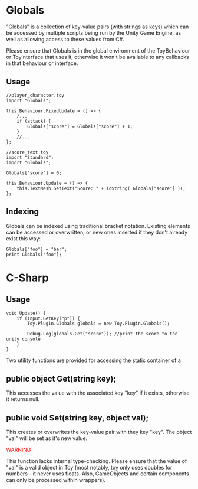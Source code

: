 # Globals

"Globals" is a collection of key-value pairs (with strings as keys) which can be accessed by multiple scripts being run by the Unity Game Engine, as well as allowing access to these values from C#.

Please ensure that Globals is in the global environment of the ToyBehaviour or ToyInterface that uses it, otherwise it won't be available to any callbacks in that behaviour or interface.

## Usage

```
//player_character.toy
import "Globals";

this.Behaviour.FixedUpdate = () => {
	/...
	if (attack) {
		Globals["score"] = Globals["score"] + 1;
	}
	//...
};
```

```
//score_text.toy
import "Standard";
import "Globals";

Globals["score"] = 0;

this.Behaviour.Update = () => {
	this.TextMesh.SetText("Score: " + ToString( Globals["score"] ));
};
```

## Indexing

Globals can be indexed using traditional bracket notation. Existing elements can be accessed or overwritten, or new ones inserted if they don't already exist this way:

```
Globals["foo"] = "bar";
print Globals["foo"];
```

# C-Sharp

## Usage

```
void Update() {
	if (Input.GetKey("p")) {
		Toy.Plugin.Globals globals = new Toy.Plugin.Globals();

		Debug.Log(globals.Get("score")); //print the score to the unity console
	}
}
```

Two utility functions are provided for accessing the static container of a 

## public object Get(string key);

This accesses the value with the associated key "key" if it exists, otherwise it returns null.

## public void Set(string key, object val);

This creates or overwrites the key-value pair with they key "key". The object "val" will be set as it's new value.

<span style="color:red">WARNING</span>

This function lacks internal type-checking. Please ensure that the value of "val" is a valid object in Toy (most notably, toy only uses doubles for numbers - it never uses floats. Also, GameObjects and certain components can only be processed within wrappers).

